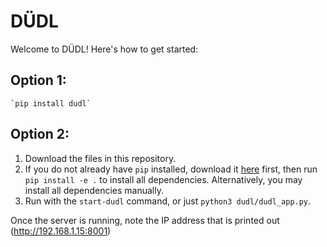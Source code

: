 # DÜDL
Welcome to DÜDL! Here's how to get started:

## Option 1:

    `pip install dudl`

## Option 2:

1. Download the files in this repository.
2. If you do not already have `pip` installed, download it [here](https://pip.pypa.io/en/stable/installation/) first, then run `pip install -e .` to install all dependencies. Alternatively, you may install all dependencies manually. 
3. Run with the `start-dudl` command, or just `python3 dudl/dudl_app.py`.

Once the server is running, note the IP address that is printed out (http://192.168.1.15:8001)
